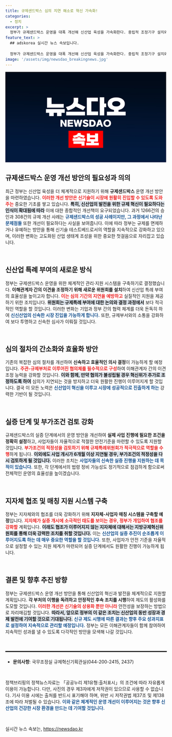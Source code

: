 ```yaml
---
title: 규제샌드박스 심의 지연 해소로 혁신 가속화!
categories:
  - 정치
excerpt: >
  정부가 규제샌드박스 운영을 대폭 개선해 신산업 육성을 가속화한다. 중립적 조정기구 설치와 심의 지연 해소를 통해 혁신 프로젝트의 시장 진입을 촉진하고, 기업과 규제의 조화를 이끌어낼 새로운 방안을 발표했다.
feature_text: >
  ## adskorea 실시간 뉴스 속보입니다.

  정부가 규제샌드박스 운영을 대폭 개선해 신산업 육성을 가속화한다. 중립적 조정기구 설치와 심의 지연 해소를 통해 혁신 프로젝트의 시장 진입을 촉진하고, 기업과 규제의 조화를 이끌어낼 새로운 방안을 발표했다.
image: '/assets/img/newsdao_breakingnews.jpg'
---
```


<p><img src="/assets/img/newsdao_breakingnews.jpg" alt="adskorea 속보" /></p>

<h2 data-ke-size="size26">규제샌드박스 운영 개선 방안의 필요성과 의의</h2>

<p data-ke-size="size16">최근 정부는 신산업 육성을 더 체계적으로 지원하기 위해 <b>규제샌드박스</b> 운영 개선 방안을 마련하였습니다. <b><span style="color: #ee2323;">이러한 개선 방안은 신기술이 시장에 원활히 진입할 수 있도록 도와주는</span></b> 중요한 기초를 쌓고 있습니다. <b><span style="background-color: #21538527;">특히, 신산업의 발전을 위한 규제 혁신이 필요하다는 인식이 확대됨에 따라</span></b> 이에 대한 종합적인 개선책이 요구되었습니다. 과거 1266건의 승인과 308건의 규제 개선 사례는 <b><span style="color: #1a5490;">규제샌드박스의 성공 사례이지만, 그 과정에서 나타난 문제점들</span></b> 또한 개선이 필요하다는 사실을 보여줍니다. 이에 따라 정부는 규제를 면제하거나 유예하는 방안을 통해 신기술 테스트베드로서의 역할을 지속적으로 강화하고 있으며, 이러한 변화는 고도화된 산업 생태계 조성을 위한 중요한 첫걸음으로 자리잡고 있습니다.</p>

<p data-ke-size="size16">&nbsp;</p>

<h2 data-ke-size="size26">신산업 특례 부여의 새로운 방식</h2>

<p data-ke-size="size16">정부는 규제샌드박스 운영을 위한 체계적인 관리·지원 시스템을 구축하기로 결정했습니다. <b>이해관계자 간의 이견을 조정하기 위해 새로운 위원회를 설치</b>하여 신산업 특례 부여의 효율성을 높이고자 합니다. <b><span style="color: #ee2323;">이는 심의 기간의 지연을 예방하고</span></b> 실질적인 지원을 제공하기 위한 조치입니다. <b><span style="background-color: #21538527;">위원회는 규제특례 부여에 대한 논의와 결정 과정에서</span></b> 보다 적극적인 역할을 할 것입니다. 이러한 변화는 기업과 정부 간의 협력 체계를 더욱 돈독히 하여 <b><span style="color: #1a5490;">신신산업의 신속한 시장 진입을 가능하게 합니다.</span></b> 또한, 규제부서와의 소통을 강화하여 보다 투명하고 신속한 심사가 이뤄질 것입니다.</p>

<p data-ke-size="size16">&nbsp;</p>

<h2 data-ke-size="size26">심의 절차의 간소화와 효율화 방안</h2>

<p data-ke-size="size16">기존의 복잡한 심의 절차를 개선하여 <b>신속하고 효율적인 의사 결정</b>이 가능하게 할 예정입니다. <b><span style="color: #ee2323;">주관-규제부처로 이루어진 협의체를 필수적으로 구성</span></b>하여 이해관계자 간의 이견 조정 능력을 강화할 것입니다. <b><span style="background-color: #21538527;">이와 함께, 만약 협의가 불성립될 경우 혁신위가 추가로 조정하도록 하여</span></b> 심의가 지연되는 것을 방지하고 더욱 원활한 진행이 이루어지게 할 것입니다. 결국 이 모든 노력은 <b><span style="color: #1a5490;">신산업이 혁신을 이루고 시장에 성공적으로 진출하게 하는</span></b> 강력한 기반이 될 것입니다.</p>

<p data-ke-size="size16">&nbsp;</p>

<h2 data-ke-size="size26">실증 단계 및 부가조건 검토 강화</h2>

<p data-ke-size="size16">규제샌드박스의 실증 단계에서의 운영 방안을 개선하여 <b>실제 사업 진행에 필요한 조건을 정확히 설정</b>하고, 사업자들이 자율적으로 적절한 안전기준을 마련할 수 있도록 지원할 것입니다. <b><span style="color: #ee2323;">부가조건의 적정성을 검토하기 위해 규제특례위원회가 적극적으로 역할을 수행</span></b>하게 됩니다. <b><span style="background-color: #21538527;">이외에도 사업 개시가 6개월 이상 지연될 경우, 부가조건의 적정성을 다시 검토하게 될 것입니다.</span></b> 이러한 조치는 <b><span style="color: #1a5490;">사업자들의 신속한 실증 진행을 지원하는 데 목적이 있습니다.</span></b> 또한, 각 단계에서의 법령 정비 가능성도 정기적으로 점검하게 함으로써 전체적인 운영의 효율성을 높이겠습니다.</p>

<p data-ke-size="size16">&nbsp;</p>

<h2 data-ke-size="size26">지자체 협조 및 매칭 지원 시스템 구축</h2>

<p data-ke-size="size16">정부는 지자체와의 협조를 더욱 강화하기 위해 <b>지자체-사업자 매칭 시스템을 구축할 예정</b>입니다. <b><span style="color: #ee2323;">지자체가 실증 개시에 소극적인 태도를 보이는 경우, 정부가 개입하여 협조를 강화할</span></b> 계획입니다. <b><span style="background-color: #21538527;">이래도 협조가 이루어지지 않는 지자체에 대해서는 지방규제혁신위원회를 통해 더욱 강력한 조치를 취할 것입니다.</span></b> 이는 <b><span style="color: #1a5490;">신산업의 실증 추진이 순조롭게 이루어지도록 하는 데 매우 중요한 역할을 할 것입니다.</span></b> 또한, 사업자가 안전 기준을 자율적으로 설정할 수 있는 지원 체계가 마련되어 실증 단계에서도 원활한 진행이 가능하게 됩니다.</p>

<p data-ke-size="size16">&nbsp;</p>

<h2 data-ke-size="size26">결론 및 향후 추진 방향</h2>

<p data-ke-size="size16">정부는 규제샌드박스 운영 개선 방안을 통해 신산업의 혁신과 발전을 체계적으로 지원할 계획입니다. <b>각 부처의 이행을 독려하고 안정적인 후속 조치를 시행</b>하여 제도의 활성화를 도모할 것입니다. <b><span style="color: #ee2323;">이러한 개선은 신기술의 상용화 뿐만 아니라</span></b> 안전성을 보장하는 방법으로 자리매김할 것입니다. <b><span style="background-color: #21538527;">따라서, 앞으로 정부의 이 같은 조치는 신산업의 동반 성장과 경제 발전에 기여할 것으로 기대됩니다.</span></b> <b><span style="color: #1a5490;">신규 제도 시행에 따른 결과는 향후 주요 성과지표로 설정하여 지속적으로 관리할 예정입니다.</span></b> 정부는 모든 이해관계자들이 함께 참여하여 지속적인 성과를 낼 수 있도록 다각적인 방안을 모색해 나갈 것입니다.</p>

<p data-ke-size="size16">&nbsp;</p>

<hr style="border: 1px solid #000; width: 100%; margin: 20px 0;" />

<ul>
    <li><b>문의사항</b>: 국무조정실 규제혁신기획관실(044-200-2415, 2437)</li>
</ul>

<p data-ke-size="size16">&nbsp;</p>

<p data-ke-size="size16">정책브리핑의 정책뉴스자료는 「공공누리 제1유형:출처표시」의 조건에 따라 자유롭게 이용이 가능합니다. 다만, 사진의 경우 제3자에게 저작권이 있으므로 사용할 수 없습니다. 기사 이용 시에는 출처를 반드시 표기해야 하며, 위반 시 저작권법 제37조 및 제138조에 따라 처벌될 수 있습니다. <b><span style="color: #1a5490;">이와 같은 체계적인 운영 개선이 이루어지는 것은 향후 신산업의 건강한 시장 환경을 만드는 데 기여할 것입니다.</span></b></p>

<p data-ke-size="size16">&nbsp;</p>
실시간 뉴스 속보는, <a href="https://newsdao.kr" rel="dofollow">https://newsdao.kr</a>


